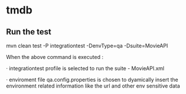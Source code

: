 # tmdb
## Run the test 
mvn clean test  -P integrationtest -DenvType=qa -Dsuite=MovieAPI

When the above command is executed :

· integrationtest profile is selected to run the suite - MovieAPI.xml

· enviroment file qa.config.properties is chosen to dyamically insert the environment related information like the url and other env sensitive data


